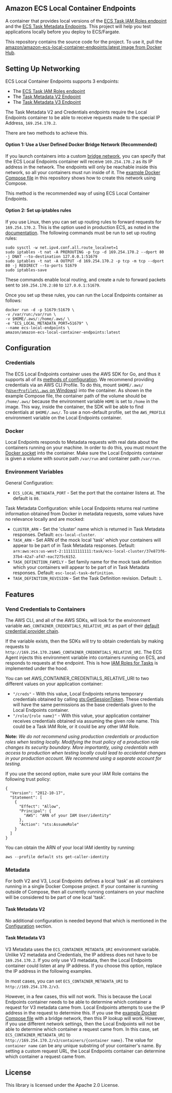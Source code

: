 ## Amazon ECS Local Container Endpoints

A container that provides local versions of the [ECS Task IAM Roles endpoint](https://docs.aws.amazon.com/AmazonECS/latest/developerguide/task-iam-roles.html) and the [ECS Task Metadata Endpoints](https://docs.aws.amazon.com/AmazonECS/latest/developerguide/task-metadata-endpoint.html). This project will help you test applications locally before you deploy to ECS/Fargate.

This repository contains the source code for the project. To use it, pull the [amazon/amazon-ecs-local-container-endpoints:latest image from Docker Hub](https://hub.docker.com/r/amazon/amazon-ecs-local-container-endpoints/).

## Setting Up Networking

ECS Local Container Endpoints supports 3 endpoints:
* The [ECS Task IAM Roles endpoint](https://docs.aws.amazon.com/AmazonECS/latest/developerguide/task-iam-roles.html)
* The [Task Metadata V2 Endpoint](https://docs.aws.amazon.com/AmazonECS/latest/developerguide/task-metadata-endpoint-v2.html)
* The [Task Metadata V3 Endpoint](https://docs.aws.amazon.com/AmazonECS/latest/developerguide/task-metadata-endpoint-v3.html)

The Task Metadata V2 and Credentials endpoints require the Local Endpoints container to be able to receive requests made to the special IP Address, `169.254.170.2`.

There are two methods to achieve this.

#### Option 1: Use a User Defined Docker Bridge Network (Recommended)

If you launch containers into a custom [bridge network](https://docs.docker.com/network/bridge/), you can specify that the ECS Local Endpoints container will receive `169.254.170.2` as its IP address in the network. The endpoints will only be reachable inside this network, so all your containers must run inside of it. The [example Docker Compose file](examples/docker-compose.yml) in this repository shows how to create this network using Compose.

This method is the recommended way of using ECS Local Container Endpoints.

#### Option 2: Set up iptables rules

If you use Linux, then you can set up routing rules to forward requests for `169.254.170.2`. This is the option used in production ECS, as noted in the [documentation](https://docs.aws.amazon.com/AmazonECS/latest/developerguide/task-iam-roles.html). The following commands must be run to set up routing rules:

```
sudo sysctl -w net.ipv4.conf.all.route_localnet=1
sudo iptables -t nat -A PREROUTING -p tcp -d 169.254.170.2 --dport 80 -j DNAT --to-destination 127.0.0.1:51679
sudo iptables -t nat -A OUTPUT -d 169.254.170.2 -p tcp -m tcp --dport 80 -j REDIRECT --to-ports 51679
sudo iptables-save
```

These commands enable local routing, and create a rule to forward packets sent to `169.254.170.2:80` to `127.0.0.1:51679`.

Once you set up these rules, you can run the Local Endpoints container as follows:

```
docker run -d -p 51679:51679 \
-v /var/run:/var/run \
-v $HOME/.aws/:/home/.aws/ \
-e "ECS_LOCAL_METADATA_PORT=51679" \
--name ecs-local-endpoints \
amazon/amazon-ecs-local-container-endpoints:latest
```

## Configuration

### Credentials

The ECS Local Endpoints container uses the AWS SDK for Go, and thus it supports all of its [methods of configuration](https://docs.aws.amazon.com/sdk-for-go/v1/developer-guide/configuring-sdk.html). We recommend providing credentials via an AWS CLI Profile. To do this, mount `$HOME/.aws/` ([`%UserProfile%\.aws` on Windows](https://docs.aws.amazon.com/cli/latest/userguide/cli-configure-files.html)) into the container. As shown in the example Compose file, the container path of the volume should be `/home/.aws/` because the environment variable `HOME` is set to `/home` in the image. This way, inside the container, the SDK will be able to find credentials at `$HOME/.aws/`. To use a non-default profile, set the `AWS_PROFILE` environment variable on the Local Endpoints container.

### Docker

Local Endpoints responds to Metadata requests with real data about the containers running on your machine. In order to do this, you must mount the [Docker socket](https://docs.docker.com/engine/reference/commandline/dockerd/#daemon-socket-option) into the container. Make sure the Local Endpoints container is given a volume with source path `/var/run` and container path `/var/run`.

### Environment Variables

General Configuration:
* `ECS_LOCAL_METADATA_PORT` - Set the port that the container listens at. The default is `80`.

Task Metadata Configuration: while Local Endpoints returns real runtime information obtained from Docker in metadata requests, some values have no relevance locally and are mocked:
* `CLUSTER_ARN` - Set the 'cluster' name which is returned in Task Metadata responses. Default: `ecs-local-cluster`.
* `TASK_ARN` - Set ARN of the mock local 'task' which your containers will appear to be part of in Task Metadata responses. Default: `arn:aws:ecs:us-west-2:111111111111:task/ecs-local-cluster/37e873f6-37b4-42a7-af47-eac7275c6152`.
* `TASK_DEFINITION_FAMILY` - Set family name for the mock task definition which your containers will appear to be part of in Task Metadata responses. Default: `esc-local-task-definition`.
* `TASK_DEFINITION_REVISION` - Set the Task Definition revision. Default: `1`.

## Features

### Vend Credentials to Containers

The AWS CLI, and all of the AWS SDKs, will look for the environment variable `AWS_CONTAINER_CREDENTIALS_RELATIVE_URI` as part of their [default credential provider chain](https://docs.aws.amazon.com/sdk-for-java/v1/developer-guide/credentials.html#credentials-default).

If the variable exists, then the SDKs will try to obtain credentials by making requests to `http://169.254.170.2$AWS_CONTAINER_CREDENTIALS_RELATIVE_URI`. The ECS Agent injects this environment variable into containers running on ECS, and responds to requests at the endpoint. This is how [IAM Roles for Tasks](https://docs.aws.amazon.com/AmazonECS/latest/developerguide/task-iam-roles.html) is implemented under the hood.

You can set AWS_CONTAINER_CREDENTIALS_RELATIVE_URI to two different values on your application container:
* `"/creds"` - With this value, Local Endpoints returns temporary credentials obtained by calling [sts:GetSessionToken](https://docs.aws.amazon.com/IAM/latest/UserGuide/id_credentials_temp_request.html#stsapi_comparison). These credentials will have the same permissions as the base credentials given to the Local Endpoints container.
* `"/role/{role name}"` - With this value, your application container receives credentials obtained via assuming the given role name. This could be a Task IAM Role, or it could be any other IAM Role.

**Note:** *We do not recommend using production credentials or production roles when testing locally. Modifying the trust policy of a production role changes its security boundary. More importantly, using credentials with access to production when testing locally could lead to accidental changes in your production account. We recommend using a separate account for testing.*

If you use the second option, make sure your IAM Role contains the following trust policy:
```
{
  "Version": "2012-10-17",
  "Statement": [
    {
      "Effect": "Allow",
      "Principal": {
        "AWS": "ARN of your IAM User/identity"
      },
      "Action": "sts:AssumeRole"
    }
  ]
}
```

You can obtain the ARN of your local IAM identity by running:
```
aws --profile default sts get-caller-identity
```

### Metadata

For both V2 and V3, Local Endpoints defines a local 'task' as all containers running in a single Docker Compose project. If your container is running outside of Compose, then all currently running containers on your machine will be considered to be part of one local 'task'.

#### Task Metadata V2

No additional configuration is needed beyond that which is mentioned in the [Configuration](#configuration) section.

#### Task Metadata V3

V3 Metadata uses the `ECS_CONTAINER_METADATA_URI` environment variable. Unlike V2 metadata and Credentials, the IP address does not have to be `169.254.170.2`. If you only use V3 metadata, then the Local Endpoints container could listen at any IP address. If you choose this option, replace the IP address in the following examples.

In most cases, you can set `ECS_CONTAINER_METADATA_URI` to `http://169.254.170.2/v3`.

However, in a few cases, this will not work. This is because the Local Endpoints container needs to be able to determine which container a request for V3 metadata came from. Local Endpoints attempts to use the IP address in the request to determine this. If you use the [example Docker Compose file](examples/docker-compose.yml) with a bridge network, then this IP lookup will work. However, if you use different network settings, then the Local Endpoints will not be able to determine which container a request came from. In this case, set `ECS_CONTAINER_METADATA_URI` to `http://169.254.170.2/v3/containers/{container name}`. The value for `container name` can be any unique substring of your container's name. By setting a custom request URL, the Local Endpoints container can determine which container a request came from.

## License

This library is licensed under the Apache 2.0 License.
